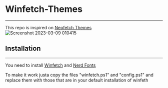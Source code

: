 # Winfetch-Themes

---

This repo is inspired on [Neofetch Themes](https://github.com/Chick2D/neofetch-themes)
![Screenshot 2023-03-09 010415](https://user-images.githubusercontent.com/57847167/223946133-8fd70414-b7fb-4e5d-8695-38d8410cca22.png)

## Installation

---

You need to install [Winfetch](https://github.com/lptstr/winfetch) and [Nerd Fonts](https://www.nerdfonts.com/#home)

To make it work justa copy the files "winfetch.ps1" and "config.ps1" and replace them with those that are in your default installation of winfeth
